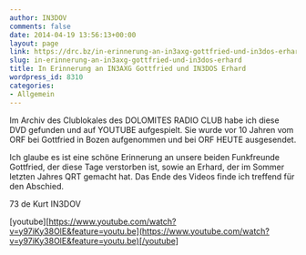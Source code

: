 ```yaml
---
author: IN3DOV
comments: false
date: 2014-04-19 13:56:13+00:00
layout: page
link: https://drc.bz/in-erinnerung-an-in3axg-gottfried-und-in3dos-erhard/
slug: in-erinnerung-an-in3axg-gottfried-und-in3dos-erhard
title: In Erinnerung an IN3AXG Gottfried und IN3DOS Erhard
wordpress_id: 8310
categories:
- Allgemein
---
```


Im Archiv des Clublokales des DOLOMITES RADIO CLUB habe ich diese DVD gefunden und auf YOUTUBE aufgespielt. Sie wurde vor 10 Jahren vom ORF bei Gottfried in Bozen aufgenommen und bei ORF HEUTE ausgesendet.

Ich glaube es ist eine schöne Erinnerung an unsere beiden Funkfreunde Gottfried, der diese Tage verstorben ist, sowie an Erhard, der im Sommer letzten Jahres QRT gemacht hat. Das Ende des Videos finde ich treffend für den Abschied.

73 de Kurt IN3DOV


[youtube][https://www.youtube.com/watch?v=y97iKy38OlE&feature=youtu.be](https://www.youtube.com/watch?v=y97iKy38OlE&feature=youtu.be)[/youtube]
